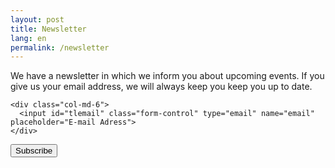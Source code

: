 ```yaml
---
layout: post
title: Newsletter
lang: en
permalink: /newsletter
---
```


We have a newsletter in which we inform you about upcoming events. If you give us your
email address, we will always keep you
keep you up to date.

<form action="https://tinyletter.com/papiberlin" method="post" target="popupwindow" onsubmit="window.open('https://tinyletter.com/papiberlin', 'popupwindow', 'scrollbars=yes,width=800,height=600');return true">
  <input type="hidden" value="1" name="embed"/>
  <div class="form-group row">

    <div class="col-md-6">
      <input id="tlemail" class="form-control" type="email" name="email" placeholder="E-mail Adress">
    </div>

  </div>
  <p>
    <input class="btn btn-success" type="submit" value="Subscribe">
  </p>

</form>
